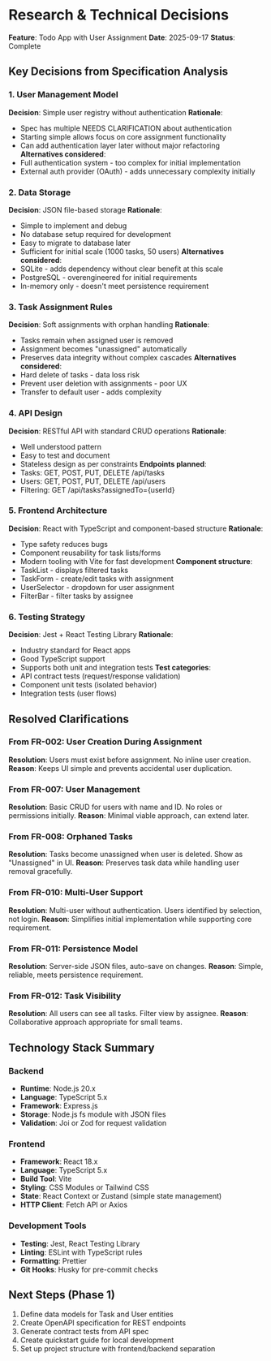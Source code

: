 # Research & Technical Decisions

**Feature**: Todo App with User Assignment
**Date**: 2025-09-17
**Status**: Complete

## Key Decisions from Specification Analysis

### 1. User Management Model
**Decision**: Simple user registry without authentication
**Rationale**:
- Spec has multiple NEEDS CLARIFICATION about authentication
- Starting simple allows focus on core assignment functionality
- Can add authentication layer later without major refactoring
**Alternatives considered**:
- Full authentication system - too complex for initial implementation
- External auth provider (OAuth) - adds unnecessary complexity initially

### 2. Data Storage
**Decision**: JSON file-based storage
**Rationale**:
- Simple to implement and debug
- No database setup required for development
- Easy to migrate to database later
- Sufficient for initial scale (1000 tasks, 50 users)
**Alternatives considered**:
- SQLite - adds dependency without clear benefit at this scale
- PostgreSQL - overengineered for initial requirements
- In-memory only - doesn't meet persistence requirement

### 3. Task Assignment Rules
**Decision**: Soft assignments with orphan handling
**Rationale**:
- Tasks remain when assigned user is removed
- Assignment becomes "unassigned" automatically
- Preserves data integrity without complex cascades
**Alternatives considered**:
- Hard delete of tasks - data loss risk
- Prevent user deletion with assignments - poor UX
- Transfer to default user - adds complexity

### 4. API Design
**Decision**: RESTful API with standard CRUD operations
**Rationale**:
- Well understood pattern
- Easy to test and document
- Stateless design as per constraints
**Endpoints planned**:
- Tasks: GET, POST, PUT, DELETE /api/tasks
- Users: GET, POST, PUT, DELETE /api/users
- Filtering: GET /api/tasks?assignedTo={userId}

### 5. Frontend Architecture
**Decision**: React with TypeScript and component-based structure
**Rationale**:
- Type safety reduces bugs
- Component reusability for task lists/forms
- Modern tooling with Vite for fast development
**Component structure**:
- TaskList - displays filtered tasks
- TaskForm - create/edit tasks with assignment
- UserSelector - dropdown for user assignment
- FilterBar - filter tasks by assignee

### 6. Testing Strategy
**Decision**: Jest + React Testing Library
**Rationale**:
- Industry standard for React apps
- Good TypeScript support
- Supports both unit and integration tests
**Test categories**:
- API contract tests (request/response validation)
- Component unit tests (isolated behavior)
- Integration tests (user flows)

## Resolved Clarifications

### From FR-002: User Creation During Assignment
**Resolution**: Users must exist before assignment. No inline user creation.
**Reason**: Keeps UI simple and prevents accidental user duplication.

### From FR-007: User Management
**Resolution**: Basic CRUD for users with name and ID. No roles or permissions initially.
**Reason**: Minimal viable approach, can extend later.

### From FR-008: Orphaned Tasks
**Resolution**: Tasks become unassigned when user is deleted. Show as "Unassigned" in UI.
**Reason**: Preserves task data while handling user removal gracefully.

### From FR-010: Multi-User Support
**Resolution**: Multi-user without authentication. Users identified by selection, not login.
**Reason**: Simplifies initial implementation while supporting core requirement.

### From FR-011: Persistence Model
**Resolution**: Server-side JSON files, auto-save on changes.
**Reason**: Simple, reliable, meets persistence requirement.

### From FR-012: Task Visibility
**Resolution**: All users can see all tasks. Filter view by assignee.
**Reason**: Collaborative approach appropriate for small teams.

## Technology Stack Summary

### Backend
- **Runtime**: Node.js 20.x
- **Language**: TypeScript 5.x
- **Framework**: Express.js
- **Storage**: Node.js fs module with JSON files
- **Validation**: Joi or Zod for request validation

### Frontend
- **Framework**: React 18.x
- **Language**: TypeScript 5.x
- **Build Tool**: Vite
- **Styling**: CSS Modules or Tailwind CSS
- **State**: React Context or Zustand (simple state management)
- **HTTP Client**: Fetch API or Axios

### Development Tools
- **Testing**: Jest, React Testing Library
- **Linting**: ESLint with TypeScript rules
- **Formatting**: Prettier
- **Git Hooks**: Husky for pre-commit checks

## Next Steps (Phase 1)
1. Define data models for Task and User entities
2. Create OpenAPI specification for REST endpoints
3. Generate contract tests from API spec
4. Create quickstart guide for local development
5. Set up project structure with frontend/backend separation